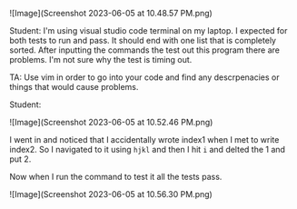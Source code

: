 ![Image](Screenshot 2023-06-05 at 10.48.57 PM.png)

Student: I'm using visual studio code terminal on my laptop.
I expected for both tests to run and pass. It should end with one list that is completely sorted. After inputting the commands the test out this program there are problems. I'm not sure why the test is timing out.

TA: Use vim in order to go into your code and find any descrpenacies or things that would cause problems.

Student: 

![Image](Screenshot 2023-06-05 at 10.52.46 PM.png)

I went in and noticed that I accidentally wrote index1 when I met to write index2. So I navigated to it using ```hjkl``` and then I hit ```i``` and delted the 1 and put 2.

Now when I run the command to test it all the tests pass.

![Image](Screenshot 2023-06-05 at 10.56.30 PM.png)
